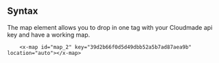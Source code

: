 
## Syntax

The map element allows you to drop in one tag with your Cloudmade api key and have a working map.

```
	<x-map id="map_2" key="39d2b66f0d5d49dbb52a5b7ad87aea9b" location="auto"></x-map>
```




